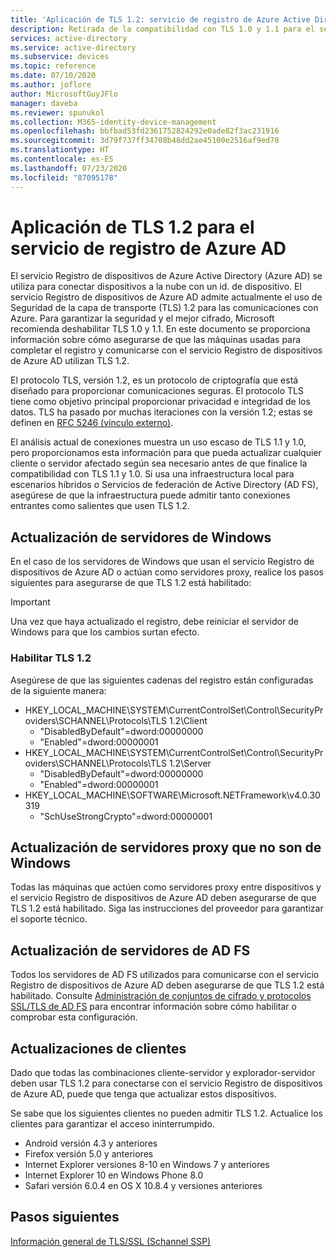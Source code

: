 ```yaml
---
title: 'Aplicación de TLS 1.2: servicio de registro de Azure Active Directory'
description: Retirada de la compatibilidad con TLS 1.0 y 1.1 para el servicio Registro de dispositivos de Azure AD
services: active-directory
ms.service: active-directory
ms.subservice: devices
ms.topic: reference
ms.date: 07/10/2020
ms.author: joflore
author: MicrosoftGuyJFlo
manager: daveba
ms.reviewer: spunukol
ms.collection: M365-identity-device-management
ms.openlocfilehash: bbfbad53fd2361752824292e0ade82f3ac231916
ms.sourcegitcommit: 3d79f737ff34708b48dd2ae45100e2516af9ed78
ms.translationtype: HT
ms.contentlocale: es-ES
ms.lasthandoff: 07/23/2020
ms.locfileid: "87095178"
---
```

# <a name="enforce-tls-12-for-the-azure-ad-registration-service"></a>Aplicación de TLS 1.2 para el servicio de registro de Azure AD

El servicio Registro de dispositivos de Azure Active Directory (Azure AD) se utiliza para conectar dispositivos a la nube con un id. de dispositivo. El servicio Registro de dispositivos de Azure AD admite actualmente el uso de Seguridad de la capa de transporte (TLS) 1.2 para las comunicaciones con Azure. Para garantizar la seguridad y el mejor cifrado, Microsoft recomienda deshabilitar TLS 1.0 y 1.1. En este documento se proporciona información sobre cómo asegurarse de que las máquinas usadas para completar el registro y comunicarse con el servicio Registro de dispositivos de Azure AD utilizan TLS 1.2.

El protocolo TLS, versión 1.2, es un protocolo de criptografía que está diseñado para proporcionar comunicaciones seguras. El protocolo TLS tiene como objetivo principal proporcionar privacidad e integridad de los datos. TLS ha pasado por muchas iteraciones con la versión 1.2; estas se definen en [RFC 5246 (vínculo externo)](https://tools.ietf.org/html/rfc5246).

El análisis actual de conexiones muestra un uso escaso de TLS 1.1 y 1.0, pero proporcionamos esta información para que pueda actualizar cualquier cliente o servidor afectado según sea necesario antes de que finalice la compatibilidad con TLS 1.1 y 1.0. Si usa una infraestructura local para escenarios híbridos o Servicios de federación de Active Directory (AD FS), asegúrese de que la infraestructura puede admitir tanto conexiones entrantes como salientes que usen TLS 1.2.

## <a name="update-windows-servers"></a>Actualización de servidores de Windows

En el caso de los servidores de Windows que usan el servicio Registro de dispositivos de Azure AD o actúan como servidores proxy, realice los pasos siguientes para asegurarse de que TLS 1.2 está habilitado:

> [!IMPORTANT]
> Una vez que haya actualizado el registro, debe reiniciar el servidor de Windows para que los cambios surtan efecto.

### <a name="enable-tls-12"></a>Habilitar TLS 1.2

Asegúrese de que las siguientes cadenas del registro están configuradas de la siguiente manera:

- HKEY_LOCAL_MACHINE\SYSTEM\CurrentControlSet\Control\SecurityProviders\SCHANNEL\Protocols\TLS 1.2\Client
  - "DisabledByDefault"=dword:00000000
  - "Enabled"=dword:00000001
- HKEY_LOCAL_MACHINE\SYSTEM\CurrentControlSet\Control\SecurityProviders\SCHANNEL\Protocols\TLS 1.2\Server
  - "DisabledByDefault"=dword:00000000
  - "Enabled"=dword:00000001
- HKEY_LOCAL_MACHINE\SOFTWARE\Microsoft\.NETFramework\v4.0.30319
  - "SchUseStrongCrypto"=dword:00000001

## <a name="update-non-windows-proxies"></a>Actualización de servidores proxy que no son de Windows

Todas las máquinas que actúen como servidores proxy entre dispositivos y el servicio Registro de dispositivos de Azure AD deben asegurarse de que TLS 1.2 está habilitado. Siga las instrucciones del proveedor para garantizar el soporte técnico.

## <a name="update-ad-fs-servers"></a>Actualización de servidores de AD FS

Todos los servidores de AD FS utilizados para comunicarse con el servicio Registro de dispositivos de Azure AD deben asegurarse de que TLS 1.2 está habilitado. Consulte [Administración de conjuntos de cifrado y protocolos SSL/TLS de AD FS](https://docs.microsoft.com/windows-server/identity/ad-fs/operations/manage-ssl-protocols-in-ad-fs) para encontrar información sobre cómo habilitar o comprobar esta configuración.

## <a name="client-updates"></a>Actualizaciones de clientes

Dado que todas las combinaciones cliente-servidor y explorador-servidor deben usar TLS 1.2 para conectarse con el servicio Registro de dispositivos de Azure AD, puede que tenga que actualizar estos dispositivos.

Se sabe que los siguientes clientes no pueden admitir TLS 1.2. Actualice los clientes para garantizar el acceso ininterrumpido.

- Android versión 4.3 y anteriores
- Firefox versión 5.0 y anteriores
- Internet Explorer versiones 8-10 en Windows 7 y anteriores
- Internet Explorer 10 en Windows Phone 8.0
- Safari versión 6.0.4 en OS X 10.8.4 y versiones anteriores

## <a name="next-steps"></a>Pasos siguientes

[Información general de TLS/SSL (Schannel SSP)](https://docs.microsoft.com/windows-server/security/tls/tls-ssl-schannel-ssp-overview)
